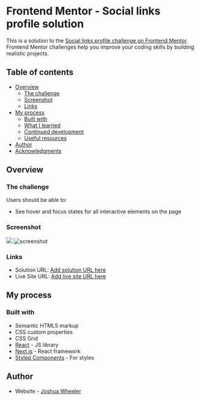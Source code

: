 # Frontend Mentor - Social links profile solution

This is a solution to the [Social links profile challenge on Frontend Mentor](https://www.frontendmentor.io/challenges/social-links-profile-UG32l9m6dQ). Frontend Mentor challenges help you improve your coding skills by building realistic projects. 

## Table of contents

- [Overview](#overview)
  - [The challenge](#the-challenge)
  - [Screenshot](#screenshot)
  - [Links](#links)
- [My process](#my-process)
  - [Built with](#built-with)
  - [What I learned](#what-i-learned)
  - [Continued development](#continued-development)
  - [Useful resources](#useful-resources)
- [Author](#author)
- [Acknowledgments](#acknowledgments)


## Overview

### The challenge

Users should be able to:

- See hover and focus states for all interactive elements on the page

### Screenshot

![](./screenshot.jpg)
![screenshot](https://github.com/user-attachments/assets/46754800-b094-4ad4-81dd-dfba30c493a9)



### Links

- Solution URL: [Add solution URL here]([https://your-solution-url.com](https://github.com/JOSHUA-WHEELER05/Frontend-Mentor-Chaalange/blob/main/FrontedChallange.css))
- Live Site URL: [Add live site URL here]([https://your-live-site-url.com](https://joshua-wheeler05.github.io/Frontend-Mentor-Chaalange/))

## My process

### Built with

- Semantic HTML5 markup
- CSS custom properties
- CSS Grid
- [React](https://reactjs.org/) - JS library
- [Next.js](https://nextjs.org/) - React framework
- [Styled Components](https://styled-components.com/) - For styles




## Author

- Website - [Joshua Wheeler]([https://www.your-site.com](https://joshua-wheeler05.github.io/Frontend-Mentor-Chaalange/))



